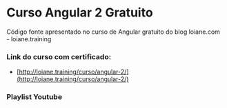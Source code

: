 Curso Angular 2 Gratuito
=================

Código fonte apresentado no curso de Angular gratuito do blog loiane.com - loiane.training

### Link do curso com certificado:
* [http://loiane.training/curso/angular-2/](http://loiane.training/curso/angular-2/)

### Playlist Youtube
